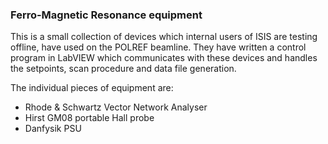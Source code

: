 ### Ferro-Magnetic Resonance equipment

This is a small collection of devices which internal users of ISIS are testing offline, have used on the POLREF beamline.  They have written a control program in LabVIEW which communicates with these devices and handles the setpoints, scan procedure and data file generation.

The individual pieces of equipment are:

- Rhode & Schwartz Vector Network Analyser
- Hirst GM08 portable Hall probe
- Danfysik PSU

